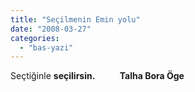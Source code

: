 ```yaml
---
title: "Seçilmenin Emin yolu"
date: "2008-03-27"
categories: 
  - "bas-yazi"
---
```


Seçtiğinle **seçilirsin.            Talha Bora Öge**
